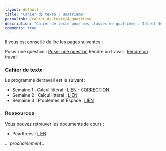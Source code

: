 ```yaml
---
layout: default
title: "Cahier de texte : Quatrième"
permalink: /cahier-de-texte/4-quatrieme
description: "Cahier de texte pour mes classes de quatrième : 4e1 et 4e2"
comments: true
---
```


Il vous est conseillé de lire les pages suivantes : 

Poser une question : [Poser une question](/questions/)
Rendre un travail : [Rendre un travail](/rendu/)

### Cahier de texte

Le programme de travail est le suivant : 

* Semaine 1 : Calcul littéral : [LIEN](/posts/S1-4eme-16mars-22mars/) - [CORRECTION](/posts/s1-4eme-correction/).
* Semaine 2 : Calcul littéral : [LIEN](/posts/S2-4eme-23mars-29mars/)
* Semaine 3 : Problèmes et Espace : [LIEN](/posts/s3-3eme-30mars-05avril/)

### Ressources

Vous pouvez retrouver les documents de cours : 

* Pearltrees : [LIEN](https://www.pearltrees.com/private/id26791883?access=17845574108.198cfcb.c2fc92b2248f0272f471fbebc424d3cb)

*... prochainement ...*